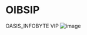 # OIBSIP
OASIS_INFOBYTE VIP
![image](https://user-images.githubusercontent.com/82140149/228026201-2ec55948-8e65-4426-af9e-d0acc4243245.png)

